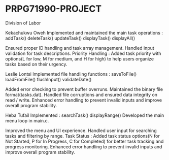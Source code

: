# PRPG71990-PROJECT
Division of Labor

Kekachukwu Oweh
Implemented and maintained the main task operations :
addTask()
deleteTask()
updateTask()
displayTask()
displayAll()

Ensured proper ID handling and task array management.
Handled input validation for task descriptions.
Priority Handling : Added task priority with options(L for low, M for medium, and H for high) to help users organize tasks based on their urgency.



Leslie Lontsi
Implemented file handling functions :
saveToFile()
loadFromFile()
flushInput()
validateDate()

Added error checking to prevent buffer overruns.
Maintained the binary file format(tasks.dat).
Handled file corruptions and ensured data integrity on read / write.
Enhanced error handling to prevent invalid inputs and improve overall program stability.



Heba Tufail
Implemented :
searchTask()
displayRange()
Developed the main menu loop in main.c.

Improved the menu and UI experience.
Handled user input for searching tasks and filtering by range.
Task Status : Added task status options(N for Not Started, P for In Progress, C for Completed) for better task tracking and progress monitoring.
Enhanced error handling to prevent invalid inputs and improve overall program stability.